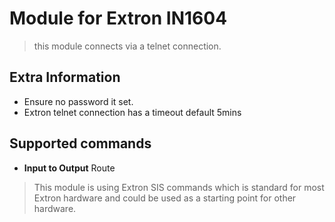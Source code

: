 # Module for Extron IN1604

> this module connects via a telnet connection.

## Extra Information

* Ensure no password it set.
* Extron telnet connection has a timeout default 5mins

## Supported commands

* **Input to Output** Route 

> This module is using Extron SIS commands which is standard for most Extron hardware and could be used as a starting point for other hardware.
